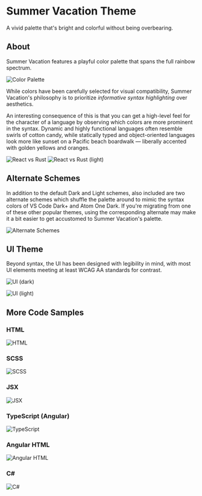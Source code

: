 # Summer Vacation Theme
A vivid palette that's bright and colorful without being overbearing.

## About
Summer Vacation features a playful color palette that spans the full rainbow spectrum.

![Color Palette](palette.png)

While colors have been carefully selected for visual compatibility, Summer Vacation's philosophy is to prioritize _informative syntax highlighting_ over aesthetics.

An interesting consequence of this is that you can get a high-level feel for the character of a language by observing which colors are more prominent in the syntax. Dynamic and highly functional languages often resemble swirls of cotton candy, while statically typed and object-oriented languages look more like sunset on a Pacific beach boardwalk &mdash; liberally accented with golden yellows and oranges.

![React vs Rust](examples/img/react-vs-rust.png)
![React vs Rust (light)](examples/img/react-vs-rust-light.png)

## Alternate Schemes
In addition to the default Dark and Light schemes, also included are two alternate schemes which shuffle the palette around to mimic the syntax colors of VS Code Dark+ and Atom One Dark. If you're migrating from one of these other popular themes, using the corresponding alternate may make it a bit easier to get accustomed to Summer Vacation's palette.

![Alternate Schemes](examples/img/alt-schemes.png)

## UI Theme
Beyond syntax, the UI has been designed with legibility in mind, with most UI elements meeting at least WCAG AA standards for contrast.

![UI (dark)](examples/img/ui-dark.png)

![UI (light)](examples/img/ui-light.png)

## More Code Samples
### HTML
![HTML](examples/img/html.png)

### SCSS
![SCSS](examples/img/scss.png)

### JSX
![JSX](examples/img/jsx.png)

### TypeScript (Angular)
![TypeScript](examples/img/typescript.png)

### Angular HTML
![Angular HTML](examples/img/ng-html.png)

### C#
![C#](examples/img/csharp.png)
